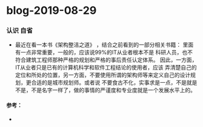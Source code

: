 # blog-2019-08-29

###  认识 自省

+ 最近在看一本书《架构整洁之道》 ，结合之前看到的一部分相关书籍： 里面有一点非常重要，一般的，应该说99%的IT从业者根本不是
科研人员，也不符合建筑工程师那种严格的规划和严格的事后责任认定体系。 因此，一方面，IT从业者只是已有的计算机科学和软件工程结论的使用者，应该
弄清楚自己的定位和所处的位置，另一方面，不要使用所谓的架构师等来定义自己的设计规划，更合适的是城市规划师。或者说
不要食古不化，实事求是一点，不是就是不是，不是名字一样了，做的事情的严谨度和专业度就是一个发展水平上的。




#### 参考：
+ 